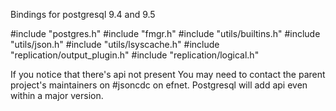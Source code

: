 Bindings for postgresql 9.4 and 9.5

#include "postgres.h"
#include "fmgr.h"
#include "utils/builtins.h"
#include "utils/json.h"
#include "utils/lsyscache.h"
#include "replication/output_plugin.h"
#include "replication/logical.h"

If you notice that there's api not present
You may need to contact the parent project's
maintainers on #jsoncdc on efnet. Postgresql
will add api even within a major version.
